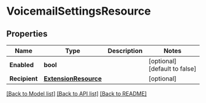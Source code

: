 # VoicemailSettingsResource

## Properties
Name | Type | Description | Notes
------------ | ------------- | ------------- | -------------
**Enabled** | **bool** |  | [optional] [default to false]
**Recipient** | [**ExtensionResource**](ExtensionResource.md) |  | [optional] 

[[Back to Model list]](../README.md#documentation-for-models) [[Back to API list]](../README.md#documentation-for-api-endpoints) [[Back to README]](../README.md)


